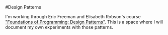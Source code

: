 #Design Patterns

I'm working through Eric Freeman and Elisabeth Robson's course ["Foundations of Programming:
Design Patterns"](https://www.lynda.com/Developer-Programming-Foundations-tutorials/Foundations-Programming-Design-Patterns/135365-2.html). This is a space where I will document my own experiments with those patterns.
